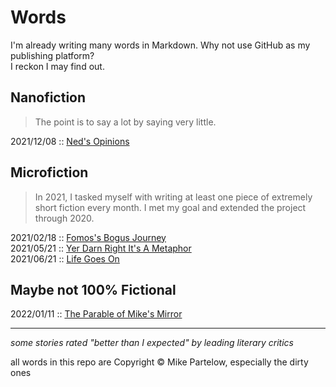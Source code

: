 # Words

I'm already writing many words in Markdown. Why not use GitHub as my publishing platform?  
I reckon I may find out.

## Nanofiction

> The point is to say a lot by saying very little.

2021/12/08 :: [Ned's Opinions](nanofictions/neds_opinions.md)  

## Microfiction

> In 2021, I tasked myself with writing at least one piece of extremely short fiction every month.
> I met my goal and extended the project through 2020. 

2021/02/18 :: [Fomos's Bogus Journey](microfictions/fomoss_bogus_journey.md)  
2021/05/21 :: [Yer Darn Right It's A Metaphor](microfictions/yer_darn_right_its_a_metaphor.md)  
2021/06/21 :: [Life Goes On](microfictions/life_goes_on.md)  

## Maybe not 100% Fictional

2022/01/11 :: [The Parable of Mike's Mirror](the_parable_of_mikes_mirror.md)

---

_some stories rated "better than I expected" by leading literary critics_

all words in this repo are Copyright © Mike Partelow, especially the dirty ones
